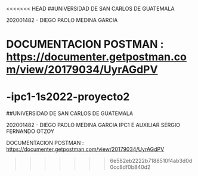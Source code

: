 <<<<<<< HEAD
##UNIVERSIDAD DE SAN CARLOS DE GUATEMALA

202001482 - DIEGO PAOLO MEDINA GARCIA

DOCUMENTACION POSTMAN : https://documenter.getpostman.com/view/20179034/UyrAGdPV
=======
# -ipc1-1s2022-proyecto2
##UNIVERSIDAD DE SAN CARLOS DE GUATEMALA

202001482 - DIEGO PAOLO MEDINA GARCIA
IPC1 E AUXILIAR SERGIO FERNANDO OTZOY

DOCUMENTACION POSTMAN : https://documenter.getpostman.com/view/20179034/UyrAGdPV
>>>>>>> 6e582eb2222b7188510f4ab3d0d0cc8df0b840d2
